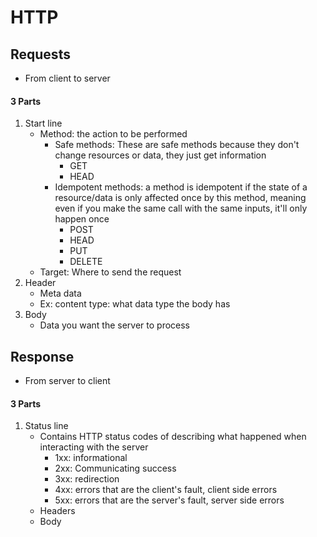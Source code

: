# HTTP

## Requests
* From client to server
#### 3 Parts
1. Start line
    - Method: the action to be performed
        - Safe methods: These are safe methods because they don't change resources or data, they just get information
            - GET
            - HEAD
        - Idempotent methods: a method is idempotent if the state of a resource/data is only affected once by this method, meaning even if you make the same call with the same inputs, it'll only happen once
            - POST
            - HEAD
            - PUT
            - DELETE
    - Target: Where to send the request
2. Header
    - Meta data
    - Ex: content type: what data type the body has
3. Body
    - Data you want the server to process

## Response
* From server to client
#### 3 Parts
1. Status line
    - Contains HTTP status codes of describing what happened when interacting with the server
        - 1xx: informational
        - 2xx: Communicating success
        - 3xx: redirection
        - 4xx: errors that are the client's fault, client side errors
        - 5xx: errors that are the server's fault, server side errors
    - Headers
    - Body